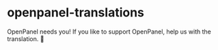 # openpanel-translations
OpenPanel needs you! If you like to support OpenPanel, help us with the translation. 💖 
